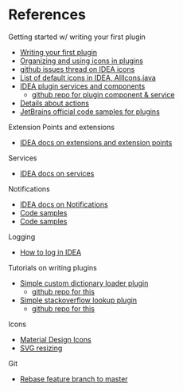 # References

Getting started w/ writing your first plugin

- [Writing your first plugin](https://tinyurl.com/y67ygovg)
- [Organizing and using icons in plugins](https://tinyurl.com/y33rbxst)
- [github issues thread on IDEA icons](https://tinyurl.com/yxe8yhxt)
- [List of default icons in IDEA, AllIcons.java](https://tinyurl.com/y4nh4nwu)
- [IDEA plugin services and components](https://tinyurl.com/y4n4l4wd)
    - [github repo for plugin component & service](https://tinyurl.com/y6o9dlhb)
- [Details about actions](https://tinyurl.com/yxaoflp6)
- [JetBrains official code samples for plugins](https://tinyurl.com/y69ufr68)

Extension Points and extensions

- [IDEA docs on extensions and extension points](https://tinyurl.com/y6a4xafo)

Services 

- [IDEA docs on services](https://tinyurl.com/yy9tsyq7)

Notifications

- [IDEA docs on Notifications](https://tinyurl.com/yxkvn4ad)
- [Code samples](https://tinyurl.com/y45xww6m)
- [Code samples](https://tinyurl.com/y4zd6t5q)

Logging

- [How to log in IDEA](https://tinyurl.com/y2bll4ph)

Tutorials on writing plugins

- [Simple custom dictionary loader plugin](https://tinyurl.com/y2n8ymsh)
    - [github repo for this](https://tinyurl.com/y3c4tmyu)
- [Simple stackoverflow lookup plugin](https://tinyurl.com/y336wul6)
    - [github repo for this](https://tinyurl.com/y5xwytfj)

Icons

- [Material Design Icons](https://tinyurl.com/y4op6mnt)
- [SVG resizing](https://tinyurl.com/y6mzgofw)

Git

- [Rebase feature branch to master](https://tinyurl.com/md6v2oc)